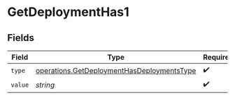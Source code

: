 # GetDeploymentHas1


## Fields

| Field                                                                                                    | Type                                                                                                     | Required                                                                                                 | Description                                                                                              |
| -------------------------------------------------------------------------------------------------------- | -------------------------------------------------------------------------------------------------------- | -------------------------------------------------------------------------------------------------------- | -------------------------------------------------------------------------------------------------------- |
| `type`                                                                                                   | [operations.GetDeploymentHasDeploymentsType](../../models/operations/getdeploymenthasdeploymentstype.md) | :heavy_check_mark:                                                                                       | N/A                                                                                                      |
| `value`                                                                                                  | *string*                                                                                                 | :heavy_check_mark:                                                                                       | N/A                                                                                                      |